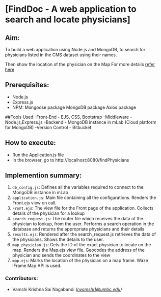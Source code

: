 # [FindDoc - A web application to search and locate physicians]

## Aim:
To build a web application using Node.js and MongoDB, to search for physicians listed in the CMS dataset using their names.

Then show the location of the physician on the Map
For more details [refer here](https://www.csee.umbc.edu/~kalpakis/Courses/621-sp18/project/prj3.php)

## Prerequisites:
- Node.js
- Express.js
- NPM:
     Mongoose package
     MongoDB package
     Axios package

##Tools Used
-Front-End - EJS, CSS, Bootstrap
-Middleware - Node.js,Express.js
-Backend - MongoDB instance in mLab (Cloud platform for MongoDB)
-Version Control - Bitbucket

## How to execute:
- Run the Application.js file
- In the browser, go to http://localhost:8080/findPhysicians


## Implemention summary:
1. `db_config.js`: Defines all the variables required to connect to the MongoDB instance in mLab
2. `application.js`: Main file containing all the configurations. Renders the Front.ejs view on call.
3. `Front.ejs`: The view file for the Front page of the application. Collects details of the physician for a lookup
4. `search_request.js`: The router file which receives the data of the physician to lookup, from the user. Performs a search operation in the database and returns the appropriate physicians and their details
5. `results.ejs`: Rendered after the search_request.js retrieves the data of the physicians. Shows the details to the user.
6. `map_physician.js`: Gets the ID of the exact physician to locate on the map. Renders the Map.ejs view file. Geocodes the address of the physician and sends the coordinates to the view
7. `map.ejs`: Marks the location of the physician on a map frame. Waze iFrame Map API is used.



### Contributors:
- Vamshi Krishna Sai Nagabandi _(nvamshi1@umbc.edu)_
